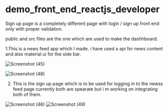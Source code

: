 # demo_front_end_reactjs_developer

Sign up page is a completely different page with login / sign up front end only with proper validation.

public and src files are the one which are used to make the dashhboard.


1.This is a news feed app which I made. i have used a api for news content and also material ui for the side bar.

![Screenshot (45)](https://user-images.githubusercontent.com/56989605/125342003-e81daa80-e371-11eb-86ba-fa1b04ae6020.png)


![Screenshot (48)](https://user-images.githubusercontent.com/56989605/125342269-4f3b5f00-e372-11eb-8acd-7079d4438610.png)

2. This is the sign up page which is to be used for logging in to the newss feed page currently both are spearate but i m working on integrating both of them.


![Screenshot (46)](https://user-images.githubusercontent.com/56989605/125342035-f53a9980-e371-11eb-8c30-55559ae4285f.png)
![Screenshot (49)](https://user-images.githubusercontent.com/56989605/125342950-223b7c00-e373-11eb-954e-39e48b9c622f.png)



